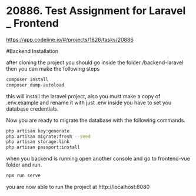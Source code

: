 # 20886. Test Assignment for Laravel _ Frontend

https://app.codeline.io/#/projects/1826/tasks/20886

#Backend Installation

after cloning the project you should go inside the folder /backend-laravel then you can make the following steps

```bash
composer install
composer dump-autoload
```
this will install the laravel project, also you must make a copy of .env.example and rename it with just .env
inside you have to set you database credentials.

Now you are ready to migrate the database with the following commands.

```bash
php artisan key:generate
php artisan migrate:fresh --seed
php artisan storage:link
php artisan passport:install
```

when you backend is running open another console and go to frontend-vue folder and run.

```bash
npm run serve
```

you are now able to run the project at http://localhost:8080
